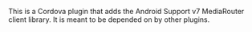 This is a Cordova plugin that adds the Android Support v7 MediaRouter client library.
It is meant to be depended on by other plugins.

